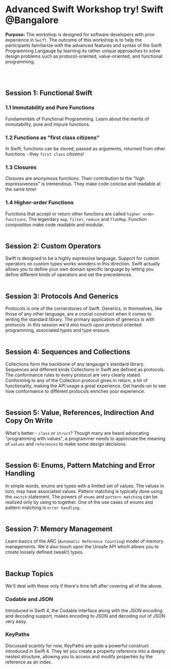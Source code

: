 # Advanced Swift Workshop try! Swift @Bangalore
**Purpose:** The workshop is designed for software developers with prior experience in `Swift`. The outcome of this workshop is to help the participants familiarize with the advanced features and syntax of the Swift Programming Langauge by learning its rather unique approaches to solve design problems such as protocol-oriented, value-oriented, and functional programming.

<br>
<br>

## Session 1: Functional Swift
### 1.1 Immutability and Pure Functions
Fundamentals of Functional Programming. Learn about the merits of immutability, pure and impure functions.
### 1.2 Functions as "first class citizens"
In Swift, functions can be stored, passed as arguments, returned from other functions - they `first class` citizens!
### 1.3 Closures
Closures are anonymous functions. Their contribution to the "high expressiveness" is tremendous. They make code concise and readable at the same time!
### 1.4 Higher-order Functions
Functions that accept or return other functions are called `higher order functions`. The legendary `map`, `filter`, `reduce` and `flatMap`. Function composition make code readable and modular. 
<br>
<br>

## Session 2: Custom Operators
Swift is designed to be a highly expressive language. Support for custom operators on custom types works wonders in this direction. Swift actually allows you to define your own domain specific language by letting you define different kinds of operators and set the precedences. 
<br>
<br>

## Session 3: Protocols And Generics
Protocols is one of the cornerstones of Swift. Generics, in themselves, like those of any other language, are a crucial construct when it comes to writing the standard library. The primary application of generics is with protocols. In this session we'd also touch upon protocol oriented programming, associated types and type erasure.
<br>
<br>

## Session 4: Sequences and Collections
Collections form the backbone of any langauge's standard library. Sequences and different kinds Collections in Swift are defined as protocols. The conformance rules to every protocol are very clearly stated. Conforming to any of the Collection protocol gives in return, a lot of functionality, making the API usage a great experience. Get hands-on to see how conformance to different protocols enriches your experience. 
<br>
<br>

## Session 5: Value, References, Indirection And Copy On Write
What's better - `class` or `struct`? Though many are heard advocating "programming with values", a programmer needs to appreciate the meaning of `values` and `references` to make some design decisions. 
<br>
<br>

## Session 6: Enums, Pattern Matching and Error Handling
In simple words, enums are types with a limited set of values. The values in turn, may have associated values. Pattern matching is typically done using the `switch` statement. The powers of `enums` and `pattern matching` can be realized only by using to together. One of the use cases of enums and pattern matching is `error handling`. 
<br>
<br>

## Session 7: Memory Management
Learn basics of the ARC (`Automatic Reference Counting`) model of memory managements. We'd also touch upon the Unsafe API which allows you to create loosely defined (weak!) types.
<br>
<br>

## Backup Topics
We'll deal with these only if there's time left after covering all of the above. 
### Codable and JSON
Introduced in Swift 4, the Codable interface along with the JSON encoding and decoding support, makes encoding to JSON and decoding out of JSON very easy.
### KeyPaths
Discussed scantily for now, KeyPaths are quite a powerful construct introduced in Swift 4. They let you create a property reference into a deeply nested structure, allowing you to access and modify properties by the reference as an index. 
